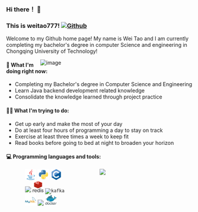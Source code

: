 ### Hi there！ 👋 
### This is weitao777! [![Github](https://img.shields.io/badge/-Github-000?style=flat&logo=Github&logoColor=white)](https://github.com/weitao777)

Welcome to my Github home page!  My name is Wei Tao and I am currently completing my bachelor's degree in computer Science and engineering in Chongqing University of Technology! 

<!-- <img align="right" alt="img" src="https://github.com/FernandoRoldan93/FernandoRoldan93/blob/master/cover_image.jpg" width="50%" height="auto" /> -->

 <img align="right" width="412" alt="image" src="https://user-images.githubusercontent.com/72557529/174254844-de6a2aaf-c97f-4d70-9d31-1fb5daf23067.png">

#### 🌱 What I'm doing right now: 
- Completing my Bachelor's degree in Computer Science and Engineering  
- Learn Java backend development related knowledge  
- Consolidate the knowledge learned through project practice 
#### 💪🏻 What I'm trying to do:  
- Get up early and make the most of your day  
- Do at least four hours of programming a day to stay on track  
- Exercise at least three times a week to keep fit  
- Read books before going to bed at night to broaden your horizon 

#### :computer: Programming languages and tools: 
<p>
<img width="50%" align="right" src="https://github-readme-stats.vercel.app/api?username=weitao777&show_icons=true&hide_border=true" />
&nbsp;&nbsp;&nbsp;&nbsp;&nbsp;&nbsp;&nbsp;&nbsp;&nbsp;&nbsp;&nbsp;&nbsp;
  <code><img width="6%" src="https://raw.githubusercontent.com/devicons/devicon/master/icons/java/java-original.svg"></code>
  <code><img width="6%" src="https://raw.githubusercontent.com/devicons/devicon/master/icons/python/python-original.svg"></code>
  <code><img width="6%"  src="https://raw.githubusercontent.com/devicons/devicon/master/icons/c/c-original.svg"></code>
<br />
&nbsp;&nbsp;&nbsp;&nbsp;&nbsp;&nbsp;&nbsp;&nbsp;&nbsp;&nbsp;&nbsp;&nbsp;
<code><img width="6%" src="https://www.vectorlogo.zone/logos/springio/springio-icon.svg"></code>
<code><img width="6%" src="https://raw.githubusercontent.com/devicons/devicon/master/icons/redis/redis-original-wordmark.svg"></code>
<code><img width="6%" src="https://www.vectorlogo.zone/logos/apache_kafka/apache_kafka-icon.svg" alt="kafka"></code>
<br />
&nbsp;&nbsp;&nbsp;&nbsp;&nbsp;&nbsp;&nbsp;&nbsp;&nbsp;&nbsp;&nbsp;&nbsp;
<code><img width="6%" src="https://raw.githubusercontent.com/devicons/devicon/master/icons/mysql/mysql-original-wordmark.svg"></code>
<code><img width="6%" src="https://www.vectorlogo.zone/logos/elastic/elastic-icon.svg"></code>
<code><img width="6%" src="https://raw.githubusercontent.com/devicons/devicon/master/icons/docker/docker-original-wordmark.svg"></code>
</p>
